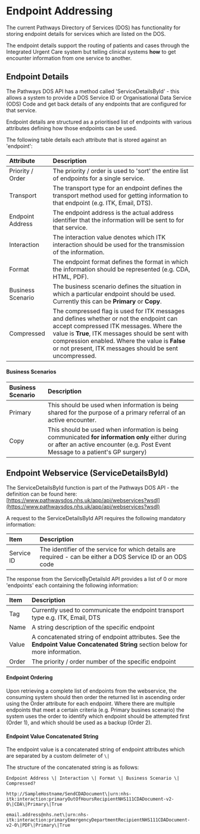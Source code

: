 # Endpoint Addressing

The current Pathways Directory of Services (DOS) has functionality for storing endpoint details for services which are listed on the DOS. 

The endpoint details support the routing of patients and cases through the Integrated Urgent Care system but telling clinical systems **how** to get encounter information from one service to another.

## Endpoint Details
The Pathways DOS API has a method called 'ServiceDetailsById' - this allows a system to provide a DOS Service ID or Organisational Data Service (ODS) Code and get back details of any endpoints that are configured for that service.

Endpoint details are structured as a prioritised list of endpoints with various attributes defining how those endpoints can be used.

The following table details each attribute that is stored against an 'endpoint':

| Attribute | Description |
|:----------|:------------|
|Priority / Order|The priority / order is used to 'sort' the entire list of endpoints for a single service.|
|Transport|The transport type for an endpoint defines the transport method used for getting information to that endpoint (e.g. ITK, Email, DTS).|
|Endpoint Address|The endpoint address is the actual address identifier that the information will be sent to for that service.|
|Interaction|The interaction value denotes which ITK interaction should be used for the transmission of the information.|
|Format|The endpoint format defines the format in which the information should be represented (e.g. CDA, HTML, PDF).|
|Business Scenario|The business scenario defines the situation in which a particular endpoint should be used. Currently this can be **Primary** or **Copy**.|
|Compressed|The compressed flag is used for ITK messages and defines whether or not the endpoint can accept compressed ITK messages. Where the value is **True**, ITK messages should be sent with compression enabled. Where the value is **False** or not present, ITK messages should be sent uncompressed.|


#### Business Scenarios
|Business Scenario|Description|
|:----------------|:----------|
|Primary|This should be used when information is being shared for the purpose of a primary referral of an active encounter.|
|Copy|This should be used when information is being communicated **for information only** either during or after an active encounter (e.g. Post Event Message to a patient's GP surgery)|


## Endpoint Webservice (ServiceDetailsById)
The ServiceDetailsById function is part of the Pathways DOS API - the definition can be found here: [https://www.pathwaysdos.nhs.uk/app/api/webservices?wsdl](https://www.pathwaysdos.nhs.uk/app/api/webservices?wsdl)

A request to the ServiceDetailsById API requires the following mandatory information:

|Item|Description|
|:---|:----------|
|Service ID|The identifier of the service for which details are required - can be either a DOS Service ID or an ODS code|

The response from the ServiceByDetailsId API provides a list of 0 or more 'endpoints' each containing the following information:

|Item|Description|
|:---|:----------|
|Tag|Currently used to communicate the endpoint transport type e.g. ITK, Email, DTS|
|Name|A string description of the specific endpoint|
|Value|A concatenated string of endpoint attributes. See the **Endpoint Value Concatenated String** section below for more information.|
|Order|The priority / order number of the specific endpoint|

#### Endpoint Ordering
Upon retrieving a complete list of endpoints from the webservice, the consuming system should then order the returned list in ascending order using the Order attribute for each endpoint. Where there are multiple endpoints that meet a certain criteria (e.g. Primary busines scenario) the system uses the order to identify which endpoint should be attempted first (Order 1), and which should be used as a backup (Order 2).

#### Endpoint Value Concatenated String
The endpoint value is a concatenated string of endpoint attributes which are separated by a custom delimeter of `\|`

The structure of the concatenated string is as follows:

```
Endpoint Address \| Interaction \| Format \| Business Scenario \| Compressed?

http://SampleHostname/SendCDADocument\|urn:nhs-itk:interaction:primaryOutOfHoursRecipientNHS111CDADocument-v2-0\|CDA\|Primary\|True

email.address@nhs.net\|urn:nhs-itk:interaction:primaryEmergencyDepartmentRecipientNHS111CDADocument-v2-0\|PDF\|Primary\|True
```